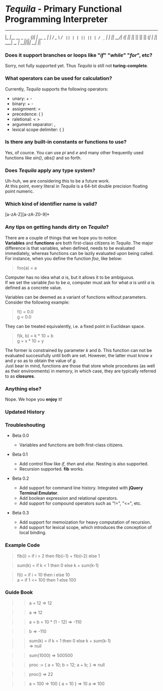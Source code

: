 # *Tequila* - Primary Functional Programming Interpreter
 _____                    _  _        
|_   _|___   __ _  _   _ (_)| |  __ _ 
  | | / _ \ / _` || | | || || | / _` |
  | ||  __/| (_| || |_| || || || (_| |
  |_| \___| \__, | \__,_||_||_| \__,_|
               |_|                    


### Does it support branches or loops like "*if*" "*while*" "*for*", etc?
Sorry, not fully supported yet. Thus *Tequila* is still not **turing-complete**.

### What operators can be used for calculation?
Currently, *Tequila* supports the following operators:
- unary: + -
- binary: + -
- assignment: =
- precedence: ( )
- raletional: < >
- argument separator: ,
- lexical scope delimiter: { }

### Is there any built-in constants or functions to use?
Yes, of cource. You can use *pi* and *e* and many other frequently used functions like *sin()*, *abs()* and so forth.

### Does *Tequila* apply any type system?
Uh-huh, we are considering this to be a future work.  
At this point, every literal in *Tequila* is a 64-bit double precision floating point numeric.

### Which kind of identifier name is valid?
[a-zA-Z][a-zA-Z0-9]\*

### Any tips on getting hands dirty on *Tequila*?
There are a couple of things that we hope you to notice:  
**Variables** and **functions** are both first-class citizens in *Tequila*. The major difference is that variables, when defined, needs to be evaluated immediately, whereas functions can be lazily evaluated upon being called.  
For instance, when you define the function *foo*, like below:
> foo(a) = a  

Computer has no idea what *a* is, but it allows it to be ambiguous.  
If we set the variable *foo* to be *a*, computer must ask for what *a* is until *a* is defined as a concrete value.

Variables can be deemed as a variant of functions without parameters. Consider the following example:
> f() = 0.0  
> g = 0.0  

They can be treated equivalently, i.e. a fixed point in Euclidean space.
> f(k, b) = k * 10 + b  
> g = x * 10 + y  

The former is constrained by parameter *k* and *b*. This function can not be evaluated successfully until both are set. However, the latter must know *x* and *y* so as to obtain the value of *g*.  
Just bear in mind, functions are those that store whole procedures (as well as their environments) in memory, in which case, they are typically referred to as **closures**.

### Anything else?
Nope. We hope you **enjoy** it!


### Updated History
### Troubleshouting
+ Beta 0.0
    + Variables and functions are both first-class citizens.

+ Beta 0.1
    + Add control flow like *if*, *then* and *else*. Nesting is also supported.
    + Recursion supported. **fib** works.

+ Beta 0.2
    + Add support for command line history. Integrated with **jQuery Terminal Emulator**.
    + Add boolean expression and relational operators.
    + Add support for compound operators such as "!=", "<=", etc.

+ Beta 0.3
    + Add support for memoization for heavy computation of recursion.
    + Add support for lexical scope, which introduces the conception of local binding.

### Example Code
> fib(i) = if i > 2 then fib(i-1) + fib(i-2) else 1  

> sum(k) = if k < 1 then 0 else k + sum(k-1)  

> f(i) = if i < 10 then i else 10  
> a = if 1 <= 100 then 1 else 100  

### Guide Book
>> a = 12
=> 12

>> a
=> 12

>> a = b = 10 * (1 - 12)
=> -110

>> b
=> -110

>> sum(k) = if k < 1 then 0 else k + sum(k-1)  
=> null

>> sum(1000)
=> 500500

>> proc := { a = 10; b = 12; a + b; }
=> null

>> proc()
=> 22

>> a = 100
=> 100
>> { a = 10 }
=> 10
>> a
=> 100

